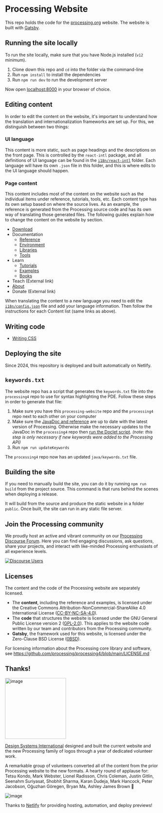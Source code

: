 # Processing Website

This repo holds the code for the [processing.org](https://processing.org) website. The website is built with [Gatsby](https://www.gatsbyjs.com/).

## Running the site locally

To run the site locally, make sure that you have Node.js installed (`v12` minimum).

1. Clone down this repo and `cd` into the folder via the command-line
2. Run `npm install` to install the dependencies
3. Run `npm run dev` to run the development server

Now open [localhost:8000](http://localhost:8000) in your browser of choice.

## Editing content

In order to edit the content on the website, it's important to understand how the translation and internationalization frameworks are set up. For this, we distinguish between two things:

### UI language

This content is more static, such as page headings and the descriptions on the front page. This is controlled by the `react-intl` package, and all definitions of UI language can be found in the [`i18n/react-intl`](/i18n/react-intl) folder. Each language will have its own `.json` file in this folder, and this is where edits to the UI language should happen.

### Page content

This content includes most of the content on the website such as the individual items under reference, tutorials, tools, etc. Each content type has its own setup based on where the source lives. As an example, the reference is generated from the Processing source code and has its own way of translating those generated files. The following guides explain how to change the content on the website by section.

- [Download](/docs/download.md)
- Documentation
  - [Reference](/docs/reference.md)
  - [Environment](/docs/markdown-pages.md)
  - [Libraries](/docs/libraries.md)
  - [Tools](/docs/tools.md)
- Learn
  - [Tutorials](/docs/tutorials.md)
  - [Examples](/docs/examples.md)
  - [Books](/docs/books.md)
- Teach (External link)
- [About](/docs/markdown-pages.md)
- Donate (External link)

When translating the content to a new language you need to edit the [`i18n/config.json`](/i18n/config.json) file and add your language information. Then follow the instructions for each Content list (same links as above).

## Writing code

- [Writing CSS](/docs/css.md)

## Deploying the site

Since 2024, this repository is deployed and built automatically on Netlify.

## `keywords.txt`

The website repo has a script that generates the `keywords.txt` file into the `processing4` repo to use for syntax highlighting the PDE. Follow these steps in order to generate that file:

1. Make sure you have this `processing-website` repo and the `processing4` repo next to each other on your computer
2. Make sure the [JavaDoc and reference](https://github.com/processing/processing-website/blob/main/docs/reference.md) are up to date with the latest version of Processing. Otherwise make the necessary updates to the JavaDoc in the `processing4` repo then [run the Doclet script](https://github.com/processing/processing-doclet/blob/main/README.md). _(note: this step is only necessary if new keywords were added to the Processing API)_
3. Run `npm run updateKeywords`

The `processing4` repo now has an updated `java/keywords.txt` file.

## Building the site

If you need to manually build the site, you can do it by running `npm run build` from the project source. This command is that runs behind the scenes when deploying a release.

It will build from the source and produce the static website in a folder `public`. Once built, the site can run in any static file server.

## Join the Processing community
We proudly host an active and vibrant community on our [Processing Discourse Forum](https://discourse.processing.org/). Here you can find engaging discussions, ask questions, share your projects, and interact with like-minded Processing enthusiasts of all experience levels.

[![Discourse Users](https://img.shields.io/discourse/users?server=https%3A%2F%2Fdiscourse.processing.org)](https://discourse.processing.org/)

## Licenses

The content and the code of the Processing website are separately licensed.

- The **content**, including the reference and examples, is licensed under the Creative Commons Attribution-NonCommercial-ShareAlike 4.0 International License ([CC-BY-NC-SA-4.0](https://creativecommons.org/licenses/by-nc-sa/4.0/)).
- The **code** that structures the website is licensed under the GNU General Public License version 2 ([GPL-2.0](https://www.gnu.org/licenses/old-licenses/gpl-2.0.html)). This applies to the website code written by our team and contributors from the Processing community.
- **Gatsby**, the framework used for this website, is licensed under the Zero-Clause BSD License ([0BSD](https://opensource.org/license/0BSD)).

For licensing information about the Processing core library and software, see https://github.com/processing/processing4/blob/main/LICENSE.md

## Thanks!

<img width="200" alt="image" src="https://github.com/user-attachments/assets/4f4d55f1-6bb1-4657-a448-bac125e50a79">

[Design Systems International](https://designsystems.international/) designed and built the current website and the new Processing family of logos through a year of dedicated volunteer work. 

A remarkable group of volunteers converted all of the content from the prior Processing website to the new formats. A hearty round of applause for: Tetsu Kondo, Mark Webster, Lionel Radisson, Chris Coleman, Justin Gitlin, Seenahm Suriyasat, Shobhit Sharma, Karan Dudeja, Mark Hancock, Peter Jacobson, Oğuzhan Göregen, Bryan Ma, Ashley James Brown 💙

![image](https://github.com/user-attachments/assets/da687f3b-f839-4036-8d14-453b354ca40c)

Thanks to [Netlify](https://www.netlify.com/) for providing hosting, automation, and deploy previews!
